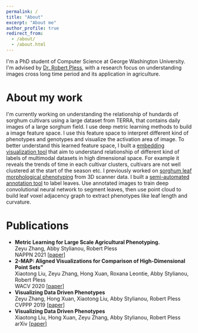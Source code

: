 ```yaml
---
permalink: /
title: "About"
excerpt: "About me"
author_profile: true
redirect_from: 
  - /about/
  - /about.html
---
```


I'm a PhD student of Computer Science at George Washington University. I'm advised by [Dr. Robert Pless](https://www2.seas.gwu.edu/~pless/), with a research focus on understanding images cross long time period and its application in agriculture.  

About my work
======
I'm currently working on understanding the relationship of hundards of sorghum cultivars using a large dataset from TERRA, that contains daily images of a large sorghum field. I use deep metric learning methods to build a image feature space. I use this feature space to interpret different kind of phenotypes and genotypes and visualize the activation area of image. To better understand this learned feature space,  I built a [embedding visualization tool](https://github.com/zhzyx/embedding-visualization) that aim to understand relationship of different kind of labels of multimodal datasets in high dimensional space. For example it reveals the trends of time in each cultivar clusters, cultivars are not well clustered at the start of the season etc. 
I previously worked on [sorghum leaf morphological phenotyping](https://github.com/GWUvision/Sorghum-Leaf) from 3D scanner data. I built a [semi-automated annotation tool](https://github.com/zhzyx/sorghum-annotator) to label leaves. Use annotated images to train deep convolutional neural network to segment leaves, then use point cloud to build leaf voxel adjacency graph to extract phenotypes like leaf length and curvature. 


Publications
======
- **Metric Learning for Large Scale Agricultural Phenotyping.**   
Zeyu Zhang, Abby Stylianou, Robert Pless   
NAPPN 2021 [[paper]](https://www.essoar.org/doi/10.1002/essoar.10508292.1)
- **2-MAP: Aligned Visualizations for Comparison of High-Dimensional Point Sets”**   
Xiaotong Liu, Zeyu Zhang, Hong Xuan, Roxana Leontie, Abby Stylianou, Robert Pless   
WACV 2020 [[paper]](https://openaccess.thecvf.com/content_WACV_2020/papers/Liu_2-MAP_Aligned_Visualizations_for_Comparison_of_High-Dimensional_Point_Sets_WACV_2020_paper.pdf)
- **Visualizing Data Driven Phenotypes**   
Zeyu Zhang, Hong Xuan, Xiaotong Liu, Abby Stylianou, Robert Pless   
CVPPP 2019 [[paper]](https://www.plant-phenotyping.org/lw_resource/datapool/systemfiles/elements/files/c7538f5c-7552-11e9-b1c5-dead53a91d31/current/document/ZhangCVPPP2019.pdf)
- **Visualizing Data Driven Phenotypes**   
Xiaotong Liu, Hong Xuan, Zeyu Zhang, Abby Stylianou, Robert Pless   
arXiv [[paper]](https://arxiv.org/pdf/1909.07464.pdf)

